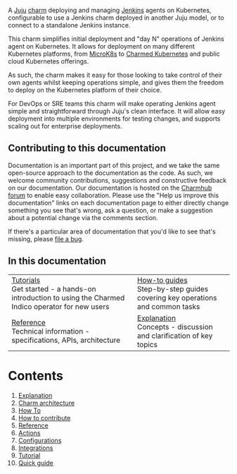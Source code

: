 A [Juju](https://juju.is/) [charm](https://juju.is/docs/olm/charmed-operators) deploying and managing [Jenkins](https://www.jenkins.io/) agents on Kubernetes, configurable to use a Jenkins charm deployed in another Juju model, or to connect to a standalone Jenkins instance.

This charm simplifies initial deployment and "day N" operations of Jenkins agent on Kubernetes. It allows for deployment on many  different Kubernetes platforms, from [MicroK8s](https://microk8s.io) to [Charmed Kubernetes](https://ubuntu.com/kubernetes/charmed-k8s) and public cloud Kubernetes offerings.

As such, the charm makes it easy for those looking to take control of their own agents whilst keeping operations simple, and gives them the freedom to deploy on the Kubernetes platform of their choice.

For DevOps or SRE teams this charm will make operating Jenkins agent simple and straightforward through Juju's clean interface. It will allow easy deployment into multiple environments for testing changes, and supports scaling out for enterprise deployments.

## Contributing to this documentation

Documentation is an important part of this project, and we take the same open-source approach to the documentation as the code. As such, we welcome community contributions, suggestions and constructive feedback on our documentation. Our documentation is hosted on the [Charmhub forum](https://discourse.charmhub.io/t/jenkins-agent-documentation-overview/3982) to enable easy collaboration. Please use the "Help us improve this documentation" links on each documentation page to either directly change something you see that's wrong, ask a question, or make a suggestion about a potential change via the comments section.

If there's a particular area of documentation that you'd like to see that's missing, please [file a bug](https://github.com/canonical/jenkins-agent-k8s-operator/issues).

## In this documentation

| | |
|--|--|
|  [Tutorials](https://charmhub.io/jenkins-agent-k8s/docs/tutorial-getting-started)</br>  Get started - a hands-on introduction to using the Charmed Indico operator for new users </br> |  [How-to guides](https://charmhub.io/jenkins-agent-k8s/docs/how-to-contribute) </br> Step-by-step guides covering key operations and common tasks |
| [Reference](https://charmhub.io/jenkins-agent-k8s/docs/reference-actions) </br> Technical information - specifications, APIs, architecture | [Explanation](https://charmhub.io/jenkins-agent-k8s/docs/explanation-charm-architecture) </br> Concepts - discussion and clarification of key topics  |

# Contents

1. [Explanation](explanation)
  1. [Charm architecture](explanation/charm-architecture.md)
1. [How To](how-to)
  1. [How to contribute](how-to/contribute.md)
1. [Reference](reference)
  1. [Actions](reference/actions.md)
  1. [Configurations](reference/configurations.md)
  1. [Integrations](reference/integrations.md)
1. [Tutorial](tutorial)
  1. [Quick guide](tutorial/getting-started.md)

